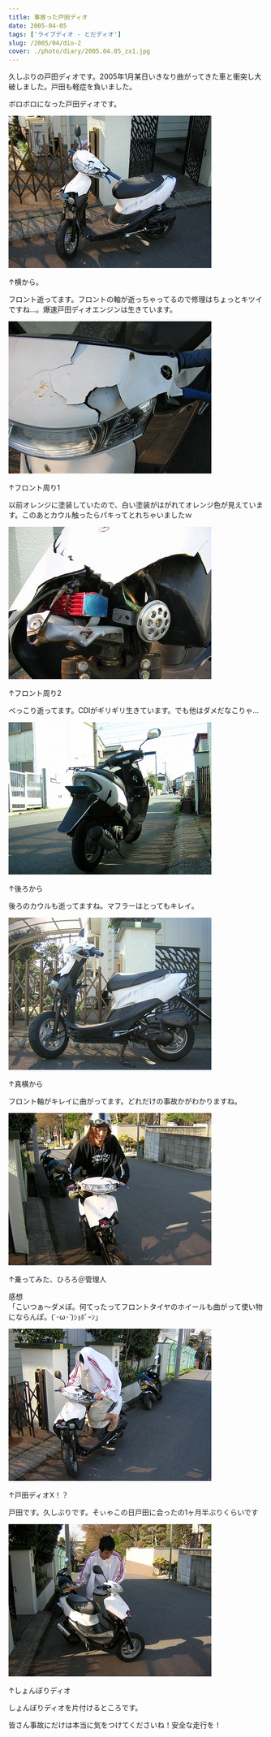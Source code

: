 ```yaml
---
title: 事故った戸田ディオ
date: 2005-04-05
tags: ['ライブディオ - とだディオ']
slug: /2005/04/dio-2
cover: ./photo/diary/2005.04.05_zx1.jpg
---
```



<p class="sentence">久しぶりの戸田ディオです。2005年1月某日いきなり曲がってきた車と衝突し大破しました。戸田も軽症を負いました。</p>
<p class="sentence spacing10">ボロボロになった戸田ディオです。</p>
<div class="center spacing"><img class="img-fluid" src="./photo/diary/2005.04.05_zx1.jpg" alt=""></div>
<p class="sentence">↑横から。</p>
<p class="sentence spacing10">フロント逝ってます。フロントの軸が逝っちゃってるので修理はちょっとキツイですね...。爆速戸田ディオエンジンは生きています。</p>
<div class="center spacing"><img class="img-fluid" src="./photo/diary/2005.04.05_zx2.jpg" alt=""></div>
<p class="sentence">↑フロント周り1</p>
<p class="sentence spacing10">以前オレンジに塗装していたので、白い塗装がはがれてオレンジ色が見えています。このあとカウル触ったらパキってとれちゃいましたｗ</p>
<div class="center spacing"><img class="img-fluid" src="./photo/diary/2005.04.05_zx3.jpg" alt=""></div>
<p class="sentence">↑フロント周り2</p>
<p class="sentence spacing10">べっこり逝ってます。CDIがギリギリ生きています。でも他はダメだなこりゃ...</p>
<div class="center spacing"><img class="img-fluid" src="./photo/diary/2005.04.05_zx4.jpg" alt=""></div>
<p class="sentence">↑後ろから</p>
<p class="sentence spacing10">後ろのカウルも逝ってますね。マフラーはとってもキレイ。</p>
<div class="center spacing"><img class="img-fluid" src="./photo/diary/2005.04.05_zx5.jpg" alt=""></div>
<p class="sentence">↑真横から</p>
<p class="sentence spacing10">フロント軸がキレイに曲がってます。どれだけの事故かがわかりますね。</p>
<div class="center spacing"><img class="img-fluid" src="./photo/diary/2005.04.05_zx6.jpg" alt=""></div>
<p class="sentence">↑乗ってみた、ひろろ＠管理人</p>
<p class="sentence spacing10">感想<br>「こいつぁ～ダメぽ。何てったってフロントタイヤのホイールも曲がって使い物にならんぽ。(´･ω･`)ｼｮﾎﾞｰﾝ」</p>
<div class="center spacing"><img class="img-fluid" src="./photo/diary/2005.04.05_zx7.jpg" alt=""></div>
<p class="sentence">↑戸田ディオX！？</p>
<p class="sentence spacing10">戸田です。久しぶりです。そぃゃこの日戸田に会ったの1ヶ月半ぶりくらいです</p>
<div class="center spacing"><img class="img-fluid" src="./photo/diary/2005.04.05_zx8.jpg" alt=""></div>
<p class="sentence">↑しょんぼりディオ</p>
<p class="sentence">しょんぼりディオを片付けるところです。</p>
<p class="sentence">皆さん事故にだけは本当に気をつけてくださいね！安全な走行を！</p>
